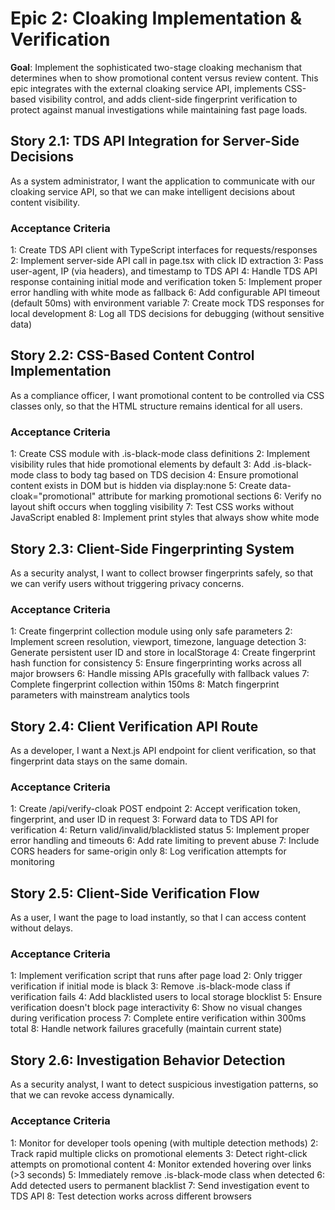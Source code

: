 # Epic 2: Cloaking Implementation & Verification

**Goal**: Implement the sophisticated two-stage cloaking mechanism that determines when to show promotional content versus review content. This epic integrates with the external cloaking service API, implements CSS-based visibility control, and adds client-side fingerprint verification to protect against manual investigations while maintaining fast page loads.

## Story 2.1: TDS API Integration for Server-Side Decisions

As a system administrator,
I want the application to communicate with our cloaking service API,
so that we can make intelligent decisions about content visibility.

### Acceptance Criteria
1: Create TDS API client with TypeScript interfaces for requests/responses
2: Implement server-side API call in page.tsx with click ID extraction
3: Pass user-agent, IP (via headers), and timestamp to TDS API
4: Handle TDS API response containing initial mode and verification token
5: Implement proper error handling with white mode as fallback
6: Add configurable API timeout (default 50ms) with environment variable
7: Create mock TDS responses for local development
8: Log all TDS decisions for debugging (without sensitive data)

## Story 2.2: CSS-Based Content Control Implementation

As a compliance officer,
I want promotional content to be controlled via CSS classes only,
so that the HTML structure remains identical for all users.

### Acceptance Criteria
1: Create CSS module with .is-black-mode class definitions
2: Implement visibility rules that hide promotional elements by default
3: Add .is-black-mode class to body tag based on TDS decision
4: Ensure promotional content exists in DOM but is hidden via display:none
5: Create data-cloak="promotional" attribute for marking promotional sections
6: Verify no layout shift occurs when toggling visibility
7: Test CSS works without JavaScript enabled
8: Implement print styles that always show white mode

## Story 2.3: Client-Side Fingerprinting System

As a security analyst,
I want to collect browser fingerprints safely,
so that we can verify users without triggering privacy concerns.

### Acceptance Criteria
1: Create fingerprint collection module using only safe parameters
2: Implement screen resolution, viewport, timezone, language detection
3: Generate persistent user ID and store in localStorage
4: Create fingerprint hash function for consistency
5: Ensure fingerprinting works across all major browsers
6: Handle missing APIs gracefully with fallback values
7: Complete fingerprint collection within 150ms
8: Match fingerprint parameters with mainstream analytics tools

## Story 2.4: Client Verification API Route

As a developer,
I want a Next.js API endpoint for client verification,
so that fingerprint data stays on the same domain.

### Acceptance Criteria
1: Create /api/verify-cloak POST endpoint
2: Accept verification token, fingerprint, and user ID in request
3: Forward data to TDS API for verification
4: Return valid/invalid/blacklisted status
5: Implement proper error handling and timeouts
6: Add rate limiting to prevent abuse
7: Include CORS headers for same-origin only
8: Log verification attempts for monitoring

## Story 2.5: Client-Side Verification Flow

As a user,
I want the page to load instantly,
so that I can access content without delays.

### Acceptance Criteria
1: Implement verification script that runs after page load
2: Only trigger verification if initial mode is black
3: Remove .is-black-mode class if verification fails
4: Add blacklisted users to local storage blocklist
5: Ensure verification doesn't block page interactivity
6: Show no visual changes during verification process
7: Complete entire verification within 300ms total
8: Handle network failures gracefully (maintain current state)

## Story 2.6: Investigation Behavior Detection

As a security analyst,
I want to detect suspicious investigation patterns,
so that we can revoke access dynamically.

### Acceptance Criteria
1: Monitor for developer tools opening (with multiple detection methods)
2: Track rapid multiple clicks on promotional elements
3: Detect right-click attempts on promotional content
4: Monitor extended hovering over links (>3 seconds)
5: Immediately remove .is-black-mode class when detected
6: Add detected users to permanent blacklist
7: Send investigation event to TDS API
8: Test detection works across different browsers
